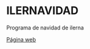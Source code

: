 # ILERNAVIDAD
Programa de navidad de ilerna

[Página web](https://ilernadam21.github.io/ILERNAVIDAD/)
